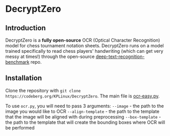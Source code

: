 # DecryptZero

## Introduction
DecryptZero is a **fully open-source** OCR (Optical Character Recognition) model for chess tournament notation sheets. DecryptZero runs on a model trained specifically to read chess players' handwriting (which can get very messy at times!) through the open-source [deep-text-recognition-benchmark](https://github.com/clovaai/deep-text-recognition-benchmark) repo.

## Installation
Clone the repository with `git clone https://codeberg.org/KPLinux/DecryptZero`. The main file is [ocr-easy.py](ocr-easy.py).

To use `ocr.py`, you will need to pass 3 arguments:
`--image` - the path to the image you would like to OCR
`--align-template` - the path to the template that the image will be aligned with during preprocessing
`--box-template` - the path to the template that will create the bounding boxes where OCR will be performed